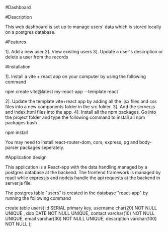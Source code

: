 #Dashboard

#Description

This web dashboard is set up to manage users' data which is stored locally on a postgres database.

#Features

1]. Add a new user
2]. View existing users
3]. Update a user's description or delete a user from the records

#Installation

1]. Install a vite + react app on your computer by using the following command

npm create vite@latest my-react-app --template react

2]. Update the template vite+react app by adding all the .jsx files and css files into a new components folder in the src folder.
3]. Add the server.js and index.html files into the app.
4]. Install all the npm packages. Go into the project folder and type the following command to install all npm packages
bash

npm install

You may need to install react-router-dom, cors, express, pg and body-parser packages seperately.



#Application design

This application is a React-app with the data handling managed by a postgres database at the backend. The frontend framework is managed by react while expressjs and nodejs handle the api requests at the backend in server.js file.

The postgres table "users" is created in the database "react-app" by running the following command

create table users(
	id SERIAL primary key,
	username char(20) NOT NULL UNIQUE ,
	dob DATE NOT NULL UNIQUE,
	contact varchar(10) NOT NULL UNIQUE,
	email varchar(30) NOT NULL UNIQUE,
	description varchar(100) NOT NULL
);





